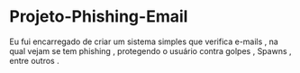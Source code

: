 # Projeto-Phishing-Email
Eu fui encarregado de criar um sistema simples que verifica e-mails , na qual vejam se tem phishing , protegendo o usuário contra golpes , Spawns , entre outros .
